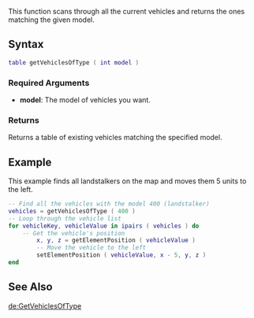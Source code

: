This function scans through all the current vehicles and returns the ones matching the given model.

Syntax
------

``` lua
table getVehiclesOfType ( int model )
```

### Required Arguments

-   **model**: The model of vehicles you want.

### Returns

Returns a table of existing vehicles matching the specified model.

Example
-------

This example finds all landstalkers on the map and moves them 5 units to the left.

``` lua
-- Find all the vehicles with the model 400 (landstalker)
vehicles = getVehiclesOfType ( 400 )
-- Loop through the vehicle list
for vehicleKey, vehicleValue in ipairs ( vehicles ) do
    -- Get the vehicle's position
        x, y, z = getElementPosition ( vehicleValue )
        -- Move the vehicle to the left
        setElementPosition ( vehicleValue, x - 5, y, z )
end
```

See Also
--------

[de:GetVehiclesOfType](/de:GetVehiclesOfType.md "wikilink")

